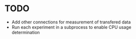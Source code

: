 # TODO

- Add other connections for measurement of transfered data
- Run each experiment in a subprocess to enable CPU usage determination